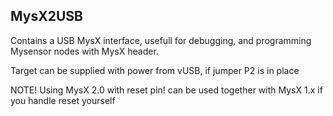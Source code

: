 ## MysX2USB

Contains a USB MysX interface, usefull for debugging, and programming Mysensor nodes with MysX header.

Target can be supplied with power from vUSB, if jumper P2 is in place

NOTE! Using MysX 2.0 with reset pin! can be used together with MysX 1.x if
you handle reset yourself
